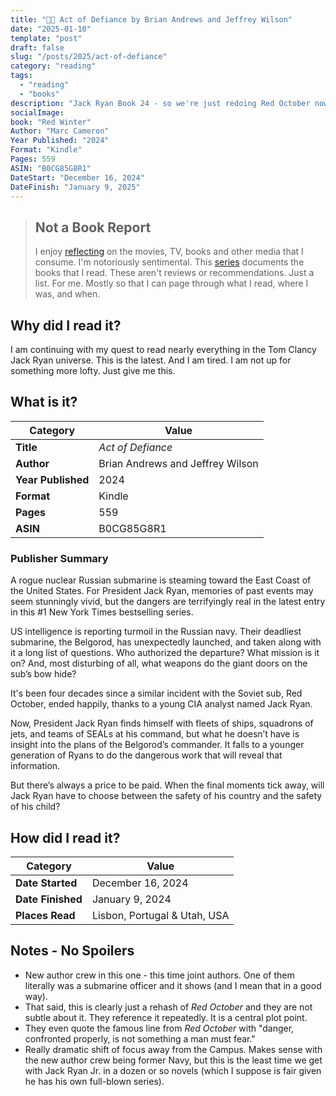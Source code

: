 ```yaml
---
title: "🤿🚀 Act of Defiance by Brian Andrews and Jeffrey Wilson"
date: "2025-01-10"
template: "post"
draft: false
slug: "/posts/2025/act-of-defiance"
category: "reading"
tags:
  - "reading"
  - "books"
description: "Jack Ryan Book 24 - so we're just redoing Red October now?"
socialImage:
book: "Red Winter"
Author: "Marc Cameron"
Year Published: "2024"
Format: "Kindle"
Pages: 559
ASIN: "B0CG85G8R1"
DateStart: "December 16, 2024"
DateFinish: "January 9, 2025"
---
```


> ## Not a Book Report
> I enjoy [reflecting](https://blog.samrhea.com/posts/2019/analyze-media-habits) on the movies, TV, books and other media that I consume. I'm notoriously sentimental. This [series](https://blog.samrhea.com/category/reading) documents the books that I read. These aren't reviews or recommendations. Just a list. For me. Mostly so that I can page through what I read, where I was, and when.

## Why did I read it?
I am continuing with my quest to read nearly everything in the Tom Clancy Jack Ryan universe. This is the latest. And I am tired. I am not up for something more lofty. Just give me this.

## What is it?
|Category|Value|
|---|---|
|**Title**|*Act of Defiance*|
|**Author**|Brian Andrews and Jeffrey Wilson|
|**Year Published**|2024|
|**Format**|Kindle|
|**Pages**|559|
|**ASIN**|B0CG85G8R1|

### Publisher Summary

A rogue nuclear Russian submarine is steaming toward the East Coast of the United States. For President Jack Ryan, memories of past events may seem stunningly vivid, but the dangers are terrifyingly real in the latest entry in this #1 New York Times bestselling series.

US intelligence is reporting turmoil in the Russian navy. Their deadliest submarine, the Belgorod, has unexpectedly launched, and taken along with it a long list of questions. Who authorized the departure? What mission is it on? And, most disturbing of all, what weapons do the giant doors on the sub’s bow hide?

It's been four decades since a similar incident with the Soviet sub, Red October, ended happily, thanks to a young CIA analyst named Jack Ryan.

Now, President Jack Ryan finds himself with fleets of ships, squadrons of jets, and teams of SEALs at his command, but what he doesn’t have is insight into the plans of the Belgorod’s commander. It falls to a younger generation of Ryans to do the dangerous work that will reveal that information.

But there’s always a price to be paid. When the final moments tick away, will Jack Ryan have to choose between the safety of his country and the safety of his child?

## How did I read it?
|Category|Value|
|---|---|
|**Date Started**|December 16, 2024|
|**Date Finished**|January 9, 2024|
|**Places Read**|Lisbon, Portugal & Utah, USA|

## Notes - No Spoilers
* New author crew in this one - this time joint authors. One of them literally was a submarine officer and it shows (and I mean that in a good way).
* That said, this is clearly just a rehash of *Red October* and they are not subtle about it. They reference it repeatedly. It is a central plot point.
* They even quote the famous line from *Red October* with "danger, confronted properly, is not something a man must fear."
* Really dramatic shift of focus away from the Campus. Makes sense with the new author crew being former Navy, but this is the least time we get with Jack Ryan Jr. in a dozen or so novels (which I suppose is fair given he has his own full-blown series).